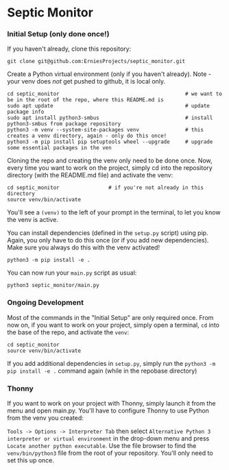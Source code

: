 # Septic Monitor

### Initial Setup (only done once!)

If you haven't already, clone this repository:

```
git clone git@github.com:ErniesProjects/septic_monitor.git
```

Create a Python virtual environment (only if you haven't already).  Note - your venv does *not* get pushed to github, it is local only.

```
cd septic_monitor                                         # we want to be in the root of the repo, where this README.md is
sudo apt update											  # update package info
sudo apt install python3-smbus							  # install python3-smbus from package repository
python3 -m venv --system-site-packages venv               # this creates a venv directory, again - only do this once!
python3 -m pip install pip setuptools wheel --upgrade     # upgrade some essential packages in the ven
```

Cloning the repo and creating the venv only need to be done once.  Now, every time you want to work on the project, simply cd into the repository directory (with the README.md file) and activate the venv:

```
cd septic_monitor			     # if you're not already in this directory
source venv/bin/activate
```

You'll see a `(venv)` to the left of your prompt in the terminal, to let you know the venv is active.

You can install dependencies (defined in the `setup.py` script) using pip.  Again, you only have to do this once (or if you add new dependencies).  Make sure you always do this with the venv activated!

```
python3 -m pip install -e .
```   

You can now run your `main.py` script as usual:

```
python3 septic_monitor/main.py
```


### Ongoing Development

Most of the commands in the "Initial Setup" are only required once.  From now on, if you want to work on your project, simply open a terminal, `cd` into the base of the repo, and activate the `venv`:

```
cd septic_monitor
source venv/bin/activate
```

If you add additional dependencies in `setup.py`, simply run the `python3 -m pip install -e .` command again (while in the repobase directory)


### Thonny

If you want to work on your project with Thonny, simply launch it from the menu and open main.py.  You'll have to configure Thonny to use Python from the venv you created:

`Tools -> Options -> Interpreter Tab` then select `Alternative Python 3 interpreter or virtual environment` in the drop-down menu and press `Locate another python executable`.  Use the file browser to find the `venv/bin/python3` file from the root of your repository.  You'll only need to set this up once.
